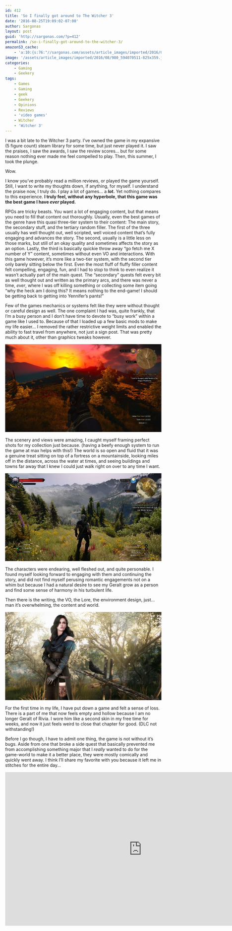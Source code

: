 ```yaml
---
id: 412
title: 'So I finally got around to The Witcher 3'
date: '2016-08-25T19:09:02-07:00'
author: Sargonas
layout: post
guid: 'http://sargonas.com/?p=412'
permalink: /so-i-finally-got-around-to-the-witcher-3/
amazonS3_cache:
    - 'a:10:{s:76:"//sargonas.com/assets/article_images/imported/2016/08/Screenshot-2014-08-12-15.55.29.jpg";a:2:{s:2:"id";i:464;s:11:"source_type";s:13:"media-library";}s:85:"//sargonas.com/assets/article_images/imported/2016/08/Screenshot-2014-08-12-15.55.29-1024x575.jpg";a:2:{s:2:"id";i:464;s:11:"source_type";s:13:"media-library";}s:116:"//sargonas-net.s3.us-west-2.amazonaws.com/sargonas.com/assets/article_images/imported/2016/08/Screenshot-2014-08-12-15.55.29.jpg";a:2:{s:2:"id";i:464;s:11:"source_type";s:13:"media-library";}s:125:"//sargonas-net.s3.us-west-2.amazonaws.com/sargonas.com/assets/article_images/imported/2016/08/Screenshot-2014-08-12-15.55.29-1024x575.jpg";a:2:{s:2:"id";i:464;s:11:"source_type";s:13:"media-library";}s:65:"//sargonas.com/assets/article_images/imported/2016/10/1379952562840114576.jpg";a:2:{s:2:"id";i:458;s:11:"source_type";s:13:"media-library";}s:105:"//sargonas-net.s3.us-west-2.amazonaws.com/sargonas.com/assets/article_images/imported/2016/10/1379952562840114576.jpg";a:2:{s:2:"id";i:458;s:11:"source_type";s:13:"media-library";}s:78:"//sargonas.com/assets/article_images/imported/2016/10/fd674ed8df3b03f84dd0b9c9043f4a2d.jpg";a:2:{s:2:"id";i:459;s:11:"source_type";s:13:"media-library";}s:87:"//sargonas.com/assets/article_images/imported/2016/10/fd674ed8df3b03f84dd0b9c9043f4a2d-1024x576.jpg";a:2:{s:2:"id";i:459;s:11:"source_type";s:13:"media-library";}s:118:"//sargonas-net.s3.us-west-2.amazonaws.com/sargonas.com/assets/article_images/imported/2016/10/fd674ed8df3b03f84dd0b9c9043f4a2d.jpg";a:2:{s:2:"id";i:459;s:11:"source_type";s:13:"media-library";}s:127:"//sargonas-net.s3.us-west-2.amazonaws.com/sargonas.com/assets/article_images/imported/2016/10/fd674ed8df3b03f84dd0b9c9043f4a2d-1024x576.jpg";a:2:{s:2:"id";i:459;s:11:"source_type";s:13:"media-library";}}'
image: '/assets/article_images/imported/2016/08/980_594070511-825x359.jpg'
categories:
    - Gaming
    - Geekery
tags:
    - Games
    - Gaming
    - geek
    - Geekery
    - Opinions
    - Reviews
    - 'video games'
    - Witcher
    - 'Witcher 3'
---
```


I was a bit late to the Witcher 3 party. I’ve owned the game in my expansive (5 figure count) steam library for some time, but just never played it. I saw the praises, I saw the awards, I saw the review scores… but for some reason nothing ever made me feel compelled to play. Then, this summer, I took the plunge.

Wow.

I know you’ve probably read a million reviews, or played the game yourself. Still, I want to write my thoughts down, if anything, for myself. I understand the praise now, I truly do. I play a lot of games… a ***lot*.** Yet nothing compares to this experience. **I truly feel, without any hyperbole, that this game was the best game I have *ever* played.**

RPGs are tricky beasts. You want a lot of engaging content, but that means you need to fill that content out thoroughly. Usually, even the best games of the genre have this quasi three-tier system to their content: The main story, the secondary stuff, and the tertiary random filler. The first of the three usually has well thought out, well scripted, well voiced content that’s fully engaging and advances the story. The second, usually is a little less on those marks, but still of an okay quality and sometimes affects the story as an option. Lastly, the third is basically quickie throw away “go fetch me X number of Y” content, sometimes without even VO and interactions. With this game however, it’s more like a two-tier system, with the second tier only barely sitting below the first. Even the most fluff of fluffy filler content felt compelling, engaging, fun, and I had to stop to think to even realize it wasn’t actually part of the main quest. The “secondary” quests felt every bit as well thought out and written as the primary arcs, and there was never a time, *ever*, where I was off killing something or collecting some item going “why the heck am I doing this? It means nothing to the end-game! I should be getting back to getting into Yennifer’s pants!”

Few of the games mechanics or systems felt like they were without thought or careful design as well. The one complaint I had was, quite frankly, that I’m a busy person and I don’t have time to devote to “busy work” within a game like I used to. Because of that I loaded up a few basic mods to make my life easier… I removed the rather restrictive weight limits and enabled the ability to fast travel from anywhere, not just a sign post. That was pretty much about it, other than graphics tweaks however.

![screenshot-2014-08-12-15-55-29](/assets/article_images/imported/2016/08/Screenshot-2014-08-12-15.55.29-1024x575.jpg)

The scenery and views were amazing, I caught myself framing perfect shots for my collection just because. (having a beefy enough system to run the game at max helps with this!) The world is so open and fluid that it was a genuine treat sitting on top of a fortress on a mountainside, looking miles off in the distance, across the water at times, and seeing buildings and towns far away that I knew I could just walk right on over to any time I want.

![1379952562840114576](/assets/article_images/imported/2016/10/1379952562840114576.jpg)

The characters were endearing, well fleshed out, and quite personable. I found myself looking forward to engaging with them and continuing the story, and did not find myself perusing romantic engagements not on a whim but because I had a natural desire to see my Geralt grow as a person and find some sense of harmony in his turbulent life.

Then there is the writing, the VO, the Lore, the environment design, just… man it’s overwhelming, the content and world.

![fd674ed8df3b03f84dd0b9c9043f4a2d](/assets/article_images/imported/2016/10/fd674ed8df3b03f84dd0b9c9043f4a2d-1024x576.jpg)

For the first time in my life, I have put down a game and felt a sense of loss. There is a part of me that now feels empty and hollow because I am no longer Geralt of Rivia. I wore him like a second skin in my free time for weeks, and now it just feels weird to close that chapter for good. (DLC not withstanding!)

Before I go though, I have to admit one thing, the game is not without it’s bugs. Aside from one that broke a side quest that basically prevented me from accomplishing something major that I *really* wanted to do for the game-world to make it a better place, they were mostly comically and quickly went away. I think I’ll share my favorite with you because it left me in stitches for the entire day…

<iframe allow="accelerometer; autoplay; clipboard-write; encrypted-media; gyroscope; picture-in-picture" allowfullscreen="" frameborder="0" height="495" loading="lazy" src="https://www.youtube.com/embed/722xSn7yrOg?feature=oembed" title="Bicycle Horse" width="880"></iframe>